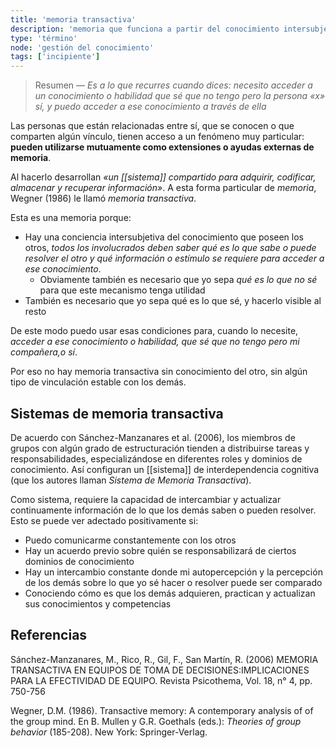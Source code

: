 ```yaml
---
title: 'memoria transactiva'
description: 'memoria que funciona a partir del conocimiento intersubjetivo de lo que otra persona sabe y que está disponible para mí cuando necesito acceder a él'
type: 'término'
node: 'gestión del conocimiento'
tags: ['incipiente']
---
```


>Resumen — *Es a lo que recurres cuando dices: necesito acceder a un conocimiento o habilidad que sé que no tengo pero la persona «x» sí, y puedo acceder a ese conocimiento a través de ella*

Las personas que están relacionadas entre sí, que se conocen o que comparten algún vínculo, tienen acceso a un fenómeno muy particular: **pueden utilizarse mutuamente como extensiones o ayudas externas de memoria**.

Al hacerlo desarrollan *«un [[sistema]] compartido para adquirir, codificar, almacenar y recuperar información»*. A esta forma particular de *memoria*, Wegner (1986) le llamó *memoria transactiva*.

Esta es una memoria porque:

- Hay una conciencia intersubjetiva del conocimiento que poseen los otros, *todos los involucrados deben saber qué es lo que sabe o puede resolver el otro y qué información o estímulo se requiere para acceder a ese conocimiento*.
	- Obviamente también es necesario que yo sepa *qué es lo que no sé* para que este mecanismo tenga utilidad
- También es necesario que yo sepa qué es lo que sé, y hacerlo visible al resto

De este modo puedo usar esas condiciones para, cuando lo necesite, *acceder a ese conocimiento o habilidad, que sé que no tengo pero mi compañera,o sí*. 

Por eso no hay memoria transactiva sin conocimiento del otro, sin algún tipo de vinculación estable con los demás.

## Sistemas de memoria transactiva

De acuerdo con Sánchez-Manzanares et al. (2006), los miembros de grupos con algún grado de estructuración tienden a distribuirse tareas y responsabilidades, especializándose en diferentes roles y dominios de conocimiento. Así configuran un [[sistema]] de interdependencia cognitiva (que los autores llaman *Sistema de Memoria Transactiva*).

Como sistema, requiere la capacidad de intercambiar y actualizar continuamente información de lo que los demás saben o pueden resolver. Esto se puede ver adectado positivamente si:

- Puedo comunicarme constantemente con los otros
- Hay un acuerdo previo sobre quién se responsabilizará de ciertos dominios de conocimiento
- Hay un intercambio constante donde mi autopercepción y la percepción de los demás sobre lo que yo sé hacer o resolver puede ser comparado
- Conociendo cómo es que los demás adquieren, practican y actualizan sus conocimientos y competencias


## Referencias

Sánchez-Manzanares, M., Rico, R., Gil, F., San Martín, R. (2006) MEMORIA TRANSACTIVA EN EQUIPOS DE TOMA DE DECISIONES:IMPLICACIONES PARA LA EFECTIVIDAD DE EQUIPO.  Revista Psicothema, Vol. 18, n° 4, pp. 750-756

Wegner, D.M. (1986). Transactive memory: A contemporary analysis of of the group mind. En B. Mullen y G.R. Goethals (eds.): _Theories of group behavior_ (185-208). New York: Springer-Verlag.